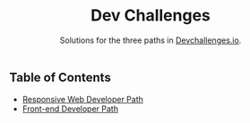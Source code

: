 <h1 align="center">Dev Challenges</h1>

<div align="center">
   Solutions for the three paths in  <a href="http://devchallenges.io" target="_blank">Devchallenges.io</a>.
</div>

<br>

## Table of Contents

- [Responsive Web Developer Path](https://github.com/siamtbhuiyan/devChallenges/tree/main/Responsive%20Web%20Developer)
- [Front-end Developer Path](https://github.com/siamtbhuiyan/devChallenges/tree/main/Front-end%20Developer)